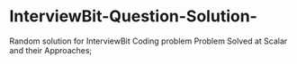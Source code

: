 # InterviewBit-Question-Solution-
Random solution for InterviewBit Coding problem
Problem Solved at Scalar and their Approaches;
